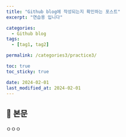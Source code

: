 ```yaml
---
title: "Github blog에 작성되는지 확인하는 포스트"
excerpt: "연습용 입니다"

categories:
  - Github blog
tags:
  - [tag1, tag2]

permalink: /categories3/practice3/

toc: true
toc_sticky: true

date: 2024-02-01
last_modified_at: 2024-02-01
---
```


## 🦥 본문

ㅇㅇㅇ

